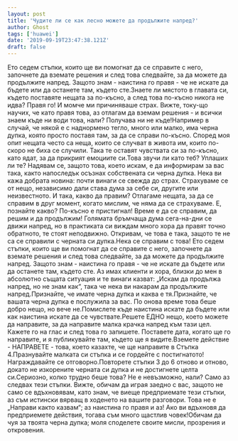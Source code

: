```yaml
---
layout: post
title: 'Чудите ли се как лесно можете да продължите напред?'
author: Ghost
tags: ['huawei']
date: '2019-09-19T23:47:38.121Z'
draft: false
---
```


Ето седем стъпки, които ще ви помогнат да се справите с него, започнете да вземате решения и след това следвайте, за да можете да продължите напред. Защото знам - наистина го правя - че не искате да бъдете или да останете там, където сте.Знаете ли мястото в главата си, където поставяте нещата за по-късно, а след това по-късно никога не идва? Правя го! И момче ми причиняваше страх. Вижте, току-що научих, че като правя това, аз отлагам да вземам решения - и всички знаем къде ни води това, нали? Получава ни не къде!Например в случай, че някой е с наднормено тегло, много или малко, има черна дупка, която просто поставя там, за да се справи по-късно. Според моя опит нещата често са неща, които се случват в живота им, които по-скоро не биха се случили. Така те оставят чувствата си за по-късно, като ядат, за да прикрият емоциите си.Това звучи ли като теб? Уплаших ли те? Надявам се, защото това, което искам, е да информирам за вас така, както напоследък осъзнах собствената си черна дупка. Нека ви кажа добрата новина: почти винаги се свежда до страх. Страхуваме се от нещо, независимо дали става дума за себе си, другите или неизвестното. И така, какво да правим? Отлагаме нещата, за да се справим в друг момент, когато мислим, че няма да се страхуваме. Е, познайте какво? По-късно е пристигнал! Време е да се справим, да решим и да продължим! Голямата бръмчаща дума сега-на-дни се движи напред, но в практиката си виждам много хора да правят точно обратното, те стоят неподвижно. Откривам, че това е така, защото те не са се справили с черната си дупка.Нека се справим с това! Ето седем стъпки, които ще ви помогнат да се справите с него, започнете да вземате решения и след това следвайте, за да можете да продължите напред. Защото знам - наистина го правя - че не искате да бъдете или да останете там, където сте. Аз имах клиенти и хора, близки до мен в абсолютно същата ситуация и те винаги казват: „Искам да продължа напред, но не знам как“, така че нека ви накарам да продължите напред.Признайте, че имате черна дупка и каква е тя.Признайте, че вашата черна дупка е послужила за вас. По онова време това беше добро нещо, но вече не.Помислете къде наистина искате да бъдете или как наистина искате да се чувствате.Решете ЕДНО нещо, което можете да направите, за да направите малка крачка напред към тази цел. Кажете го на глас и след това го запишете. Поставете дата, когато ще го направите, и я публикувайте там, където ще я видите.Вземете действие - НАПРАВЕТЕ - това, което казахте, че ще направите в Стъпка 4.Празнувайте малката си стъпка и се гордейте с постигнатото! Награждавайте се отговорно.Повторете стъпки 3 до 6 отново и отново, докато не изкорените черната си дупка и не достигнете целта си.Сериозно, колко трудно беше това? Не е невъзможно, нали? Само аз следвах тези стъпки. Вижте, обичам да играя заедно с вас, защото не само се вдъхновявам, като знам, че вие ​​ще предприемате тези стъпки, аз съм истински вярващ в ходенето на вашите разговори. Това не е „Направи както казвам“; аз наистина го правя и аз! Ако ви вдъхновя да предприемете действия, тогава съм много щастлив човек!Обичам да чуя за твоята черна дупка; моля споделете своите мисли, прозрения и откровения.
